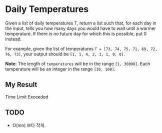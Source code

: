 # Daily Temperatures

Given a list of daily temperatures T, return a list such that, for each day in the input, tells you how many days you would have to wait until a warmer temperature. If there is no future day for which this is possible, put 0 instead.

For example, given the list of temperatures `T = [73, 74, 75, 71, 69, 72, 76, 73]`, your output should be `[1, 1, 4, 2, 1, 1, 0, 0]`.

**Note**: The length of `temperatures` will be in the range `[1, 30000]`. Each temperature will be an integer in the range `[30, 100]`.

##  My Result

Time Limit Exceeded

## TODO

- O(mn) 보다 작게.
